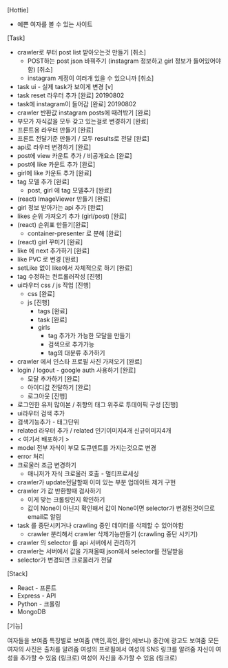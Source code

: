 [Hottie]

-   예쁜 여자를 볼 수 있는 사이트

[Task]

-   crawler로 부터 post list 받아오는것 만들기 [취소]
    -   POST하는 post json 바꿔주기 (instagram 정보하고 girl 정보가 들어있어야함) [취소]
    -   instagram 계정이 여러개 있을 수 있으니까 [취소]
-   task ui - 실제 task가 보이게 변경 [v]
-   task reset 라우터 추가 [완료] 20190802
-   task에 instagram이 들어감 [완료] 20190802
-   crawler 반환값 instagram posts에 때려밖기 [완료]
-   부모가 자식값을 모두 갖고 있는걸로 변경하기 [완료]
-   프론트용 라우터 만들기 [완료]
-   프론트 전달기준 만들기 / 모두 results로 전달 [완료]
-   api로 라우터 변경하기 [완료]
-   post에 view 카운트 추가 / 비공개요소 [완료]
-   post에 like 카운트 추가 [완료]
-   girl에 like 카운트 추가 [완료]
-   tag 모델 추가 [완료]
    -   post, girl 에 tag 모델추가 [완료]
-   (react) ImageViewer 만들기 [완료]
-   girl 정보 받아가는 api 추가 [완료]
-   likes 순위 가져오기 추가 (girl/post) [완료]
-   (react) 순위표 만들기[완료]
    -   container-presenter 로 분해 [완료]
-   (react) girl 꾸미기 [완료]
-   like 에 next 추가하기 [완료]
-   like PVC 로 변경 [완료]
-   setLike 없이 like에서 자체적으로 하기 [완료]
-   tag 수정하는 컨트롤러작성 [진행]
-   ui라우터 css / js 작업 [진행]
    -   css [완료]
    -   js [진행]
        -   tags [완료]
        -   task [완료]
        -   girls
            -   tag 추가가 가능한 모달을 만들기
            -   검색으로 추가가능
            -   tag의 대분류 추가하기
-   crawler 에서 인스타 프로필 사진 가져오기 [완료]
-   login / logout - google auth 사용하기 [완료]
    -   모달 추가하기 [완료]
    -   아이디값 전달하기 [완료]
    -   로그아웃 [진행]
-   로그인한 유저 많이본 / 취향의 태그 위주로 투데이픽 구성 [진행]
-   ui라우터 검색 추가
-   검색기능추가 - 태그단위
-   related 라우터 추가 / related 인기이미지4개 신규이미지4개
-   < 여기서 배포하기 >
-   model 전부 자식이 부모 도큐멘트를 가지는것으로 변경
-   error 처리
-   크로울러 조금 변경하기
    -   매니저가 자식 크로울러 호출 - 멀티프로세싱
-   crawler가 update전달할때 이미 있는 부분 업데이트 제거 구현
-   crawler 가 값 반환할때 검사하기
    -   이게 맞는 크롤링인지 확인하기
    -   값이 None이 아닌지 확인해서 값이 None이면 selector가 변경된것이므로 email로 알림
-   task 를 중단시키거나 crawling 중인 데이터를 삭제할 수 있어야함
    -   crawler 분리해서 crawler 삭제기능만들기 (crawling 중단 시키기)
-   crawler 의 selector 를 api 서버에서 관리하기
-   crawler는 서버에서 값을 가져올때 json에서 selector를 전달받음
-   selector가 변경되면 크로울러가 전달

[Stack]

-   React - 프론트
-   Express - API
-   Python - 크롤링
-   MongoDB

[기능]

여자들을 보여줌
특징별로 보여줌 (백인,흑인,황인,에보니)
중간에 광고도 보여줌
모든 여자의 사진은 출처를 알려줌
여성의 프로필에서 여성의 SNS 링크를 알려줌
자신이 여성을 추가할 수 있음 (링크로)
여성이 자신을 추가할 수 있음 (링크로)
